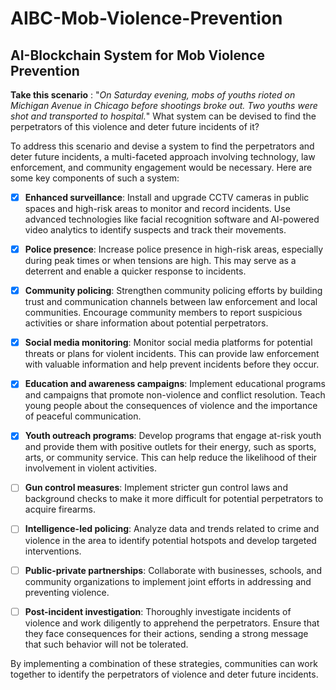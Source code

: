 # AIBC-Mob-Violence-Prevention

## AI-Blockchain System for Mob Violence Prevention

**Take this scenario** : "_On Saturday evening, mobs of youths rioted on Michigan Avenue in Chicago before shootings broke out. Two youths were shot and transported to hospital._" What system can be devised to find the perpetrators of this violence and deter future incidents of it?

To address this scenario and devise a system to find the perpetrators and deter future incidents, a multi-faceted approach involving technology, law enforcement, and community engagement would be necessary. Here are some key components of such a system:

- [X] **Enhanced surveillance**: Install and upgrade CCTV cameras in public spaces and high-risk areas to monitor and record incidents. Use advanced technologies like facial recognition software and AI-powered video analytics to identify suspects and track their movements.

- [X] **Police presence**: Increase police presence in high-risk areas, especially during peak times or when tensions are high. This may serve as a deterrent and enable a quicker response to incidents.

- [X] **Community policing**: Strengthen community policing efforts by building trust and communication channels between law enforcement and local communities. Encourage community members to report suspicious activities or share information about potential perpetrators.

- [X] **Social media monitoring**: Monitor social media platforms for potential threats or plans for violent incidents. This can provide law enforcement with valuable information and help prevent incidents before they occur.

- [X] **Education and awareness campaigns**: Implement educational programs and campaigns that promote non-violence and conflict resolution. Teach young people about the consequences of violence and the importance of peaceful communication.

- [X] **Youth outreach programs**: Develop programs that engage at-risk youth and provide them with positive outlets for their energy, such as sports, arts, or community service. This can help reduce the likelihood of their involvement in violent activities.

- [ ] **Gun control measures**: Implement stricter gun control laws and background checks to make it more difficult for potential perpetrators to acquire firearms.

- [ ] **Intelligence-led policing**: Analyze data and trends related to crime and violence in the area to identify potential hotspots and develop targeted interventions.

- [ ] **Public-private partnerships**: Collaborate with businesses, schools, and community organizations to implement joint efforts in addressing and preventing violence.

- [ ] **Post-incident investigation**: Thoroughly investigate incidents of violence and work diligently to apprehend the perpetrators. Ensure that they face consequences for their actions, sending a strong message that such behavior will not be tolerated.

By implementing a combination of these strategies, communities can work together to identify the perpetrators of violence and deter future incidents.
